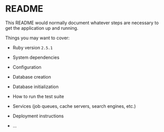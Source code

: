 # README

This README would normally document whatever steps are necessary to get the
application up and running.

Things you may want to cover:

* Ruby version
`2.5.1`

* System dependencies

* Configuration

* Database creation

* Database initialization

* How to run the test suite

* Services (job queues, cache servers, search engines, etc.)

* Deployment instructions

* ...
